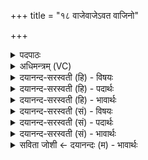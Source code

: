 +++
title = "१८ वाजेवाजेऽवत वाजिनो"

+++
<details><summary>पदपाठः</summary>

वाजे॑वाज॒ इति॒ वाजे॑ऽवाजे। अ॒व॒त॒। वा॒जि॒नः। नः॒। धने॑षु। वि॒प्राः॒। अ॒मृ॒ताः॒। ऋ॒त॒ज्ञा॒ इत्यृ॑तऽज्ञाः। अ॒स्य। मध्वः॑। पि॒ब॒त॒। मा॒दय॑ध्वम्। तृ॒प्ताः। या॒त॒। प॒थिभि॒रिति॑ प॒थिऽभिः॑। दे॒व॒यानै॒रिति॑ देव॒यानैः॑। १८।
</details>

<details><summary>अधिमन्त्रम् (VC)</summary>

- बृहस्पतिर्देवता
- वसिष्ठ ऋषिः
- निचृत् त्रिष्टुप्
- निषादः
</details>

<details><summary>दयानन्द-सरस्वती (हि) - विषयः</summary>

अब ये राजा और प्रजा के पुरुष आपस में कैसे वर्त्तें, यह विषय अगले मन्त्र में कहा है ॥
</details>

<details><summary>दयानन्द-सरस्वती (हि) - पदार्थः</summary>

पदार्थान्वयभाषाः -  हे (ऋतज्ञाः) सत्यविद्या के जाननेहारे (अमृताः) अपने-अपने स्वरूप से नाशरहित जीते ही मुक्तिसुख को प्राप्त (वाजिनः) वेगयुक्त (विप्राः) विद्या और अच्छी शिक्षा से बुद्धि को प्राप्त हुए विद्वान् राजपुरुषो ! तुम लोग (वाजेवाजे) सङ्ग्राम-सङ्ग्राम के बीच (नः) हमारी (अवत) रक्षा करो (अस्य) इस (मध्वः) मधुर रस को (पिबत) पीओ। हमारे धनों से (तृप्ताः) तृप्त होके (मादयध्वम्) आनन्दित होओ और (देवयानैः) जिनमें विद्वान् लोग चलते हैं, उन (पथिभिः) मार्गों से सदा (यात) चलो ॥१८॥
</details>

<details><summary>दयानन्द-सरस्वती (हि) - भावार्थः</summary>

भावार्थभाषाः -  राजपुरुषों को चाहिये कि वेदादि शास्त्रों को पढ़ और सुन्दर शिक्षा से ठीक-ठीक बोध को प्राप्त होकर, धर्मात्मा विद्वानों के मार्ग से सदा चलें, अन्य मार्ग से नहीं। तथा शरीर और आत्मा का बल बढ़ाने के लिये वैद्यक शास्त्र से परीक्षा किये और अच्छे प्रकार पकाये हुए अन्न आदि से युक्त रसों का सेवन कर प्रजा की रक्षा से ही आनन्द को प्राप्त होवें और प्रजापुरुषों को निरन्तर प्रसन्न रक्खें ॥१८॥
</details>

<details><summary>दयानन्द-सरस्वती (सं) - विषयः</summary>

अथैते परस्परस्मिन् कथं वर्तेरन्नित्युपदिश्यते ॥
</details>

<details><summary>दयानन्द-सरस्वती (सं) - पदार्थः</summary>

पदार्थान्वयभाषाः -  हे ऋतज्ञा अमृता वाजिनो विप्राः ! यूयं वाजेवाजे नोऽवत। अस्य मध्वः पिबताऽस्माकं धनैस्तृप्ताः सन्तो मादयध्वम्। देवयानैः पथिभिः सततं यात ॥१८॥
</details>

<details><summary>दयानन्द-सरस्वती (सं) - भावार्थः</summary>

भावार्थभाषाः -  राजपुरुषैर्वेदादीनि शास्त्राण्यधीत्य सुशिक्षया यथार्थं बोधं प्राप्य धार्म्मिकाणां विदुषां मार्गेण सदा गन्तव्यम्, नेतरेषाम्। शरीरात्मबलपालनेनैव सततमानन्दितव्यम्, प्रजाजनाः स्वधनैरेतान् सततं तर्पयन्तु ॥१८॥
</details>

<details><summary>सविता जोशी ← दयानन्दः (म) - भावार्थः</summary>

भावार्थभाषाः -  राजपुरुषांनी वेद इत्यादी शास्त्रांचे अध्ययन करून चांगल्या प्रकारचे शिक्षण घ्यावे व यथायोग्य ज्ञान प्राप्त करून धार्मिक विद्वानांच्या मार्गाने चालावे. इतर मार्गाने जाऊ नये. शरीर व आत्म्याने बल वाढविण्यासाठी वैद्यक शास्त्रानुसार अन्न इत्यादींचे ग्रहण करावे. प्रजेचे रक्षण करण्यात आनंद मानावा व प्रजेला नेहमी प्रसन्न ठेवावे.
</details>